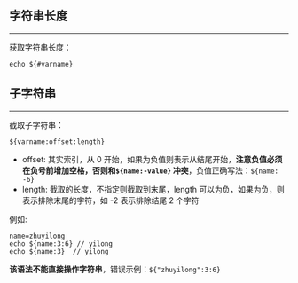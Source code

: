 ## 字符串长度

---

获取字符串长度：

```shell
echo ${#varname}
```



## 子字符串

---

截取子字符串：

```shell
${varname:offset:length}
```

- offset: 其实索引，从 0 开始，如果为负值则表示从结尾开始，**注意负值必须在负号前增加空格，否则和`${name:-value}` 冲突**，负值正确写法：`${name: -6}`
- length: 截取的长度，不指定则截取到末尾，length 可以为负，如果为负，则表示排除末尾的字符，如 -2 表示排除结尾 2 个字符

例如:

```shell
name=zhuyilong
echo ${name:3:6} // yilong
echo ${name:3}	// yilong
```

**该语法不能直接操作字符串**，错误示例：`${"zhuyilong":3:6}`


